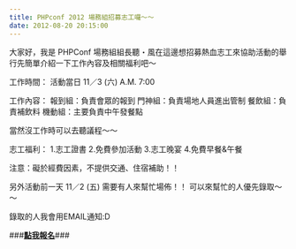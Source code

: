 ```yaml
---
title: PHPconf 2012 場務組招募志工囉～～
date: 2012-08-20 20:15:00
---
```

大家好，我是 PHPConf 場務組組長聽・風在這邊想招募熱血志工來協助活動的舉行先簡單介紹一下工作內容及相關福利吧～

工作時間：
活動當日 11／3 (六) A.M. 7:00

工作內容：
報到組：負責會眾的報到
門神組：負責場地人員進出管制
餐飲組：負責補飲料
機動組：主要負責中午發餐點

當然沒工作時可以去聽議程～～

志工福利：
1.志工證書
2.免費參加活動
3.志工晚宴
4.免費早餐&午餐

注意：礙於經費因素，不提供交通、住宿補助！！

另外活動前一天 11／2 (五) 需要有人來幫忙場佈！！
可以來幫忙的人優先錄取～～

錄取的人我會用EMAIL通知:D

###**[點我報名](https://docs.google.com/spreadsheet/viewform?formkey=dEk5WWV3RXU4bk5ORHk4UlNkZGdHM2c6MQ)**###
